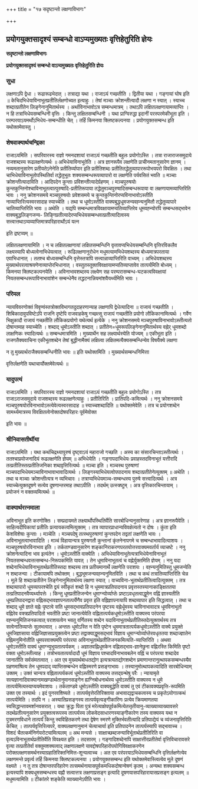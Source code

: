 +++
title = "१७ सदृष्टान्तो लक्षणाविभागः"

+++


## प्रयोगयुक्तसादृश्यं सम्बन्धो वाऽप्यमुख्यतः वृत्तिहेतुरिति ज्ञेयः

**सदृष्टान्तो लक्षणाविभागः**

**प्रयोगयुक्तसादृश्यं सम्बन्धो वाऽप्यमुख्यतः वृत्तिहेतुरिति ज्ञेयः**

### **सुधा**

लक्षणाऽपि द्वेधा । रूढारूढभेदात् । तत्राद्या यथा । राजाऽयं गच्छतीति । द्वितीया यथा । गङ्गायां घोष इति ॥ केचिदभिधेयाविनाभूतप्रतीतिर्लक्षणोच्यत इत्याहुः । तेषां मञ्चाः क्रोशन्तीत्यादौ लक्षणा न स्यात् । स्याच्च शब्दात्प्रतीतेन लिङ्गेनानुमितार्थस्य । अर्थाविनाभावोऽत्र सम्बन्धमात्रम् । तथाऽपि लक्षितलक्षणायामव्याप्तिः । न हि तत्राभिधेयसम्बन्धिनी वृत्तिः । किन्तु लक्षितसम्बन्धिनी । यथा प्राग्विरुद्धा इदानीं परस्परमेकीभूता इति । परम्परयाऽयमर्थोऽभिधेय-सम्बन्धीति चेत् । तर्हि किमनया क्लिष्टकल्पनया । प्रयोगयुक्तसम्बन्ध इति यथोक्तमेवास्तु ।

### **शेषवाक्यार्थचन्द्रिका**

राजाऽयमिति । सपरिवारस्य राज्ञो गमनदशायां राजाऽयं गच्छतीति बहुलः प्रयोगोऽस्ति । तत्रा राजाराजसमुदाये राजशब्दस्य रूढलक्षणेत्यर्थः ॥ अभिधेयाविनाभूतेति । अत्र ज्ञानरूपैव लक्षणेति प्राचीनमतानुसारेण ज्ञानम् । नव्यमतानुसारेण प्रतीयतेऽनेनेति प्रतीतिर्व्यापार इति प्रतीतिशब्दः प्रतीतितद्धेतुव्यापाररूपोभयपरो विवक्षितः । तथा चाभिधेयाविनाभूतोपस्थितिर्वा तद्धेतुभूतः शक्यसम्बन्धरूपव्यापारो वा लक्षणेति पर्यवसितं भवति ॥ मञ्चाः क्रोशन्तीत्यादाविति । आदिपदेन कुन्ताः प्रविशन्तीत्यादेर्ग्रहणम् । मञ्चपुरुषयोः कुन्तकुन्तिनोश्चाविनाभूतत्वात्पुरुषादि-प्रतीतिरूपाया तद्धेतुमञ्चपुरुषादिसम्बन्धरूपाया वा लक्षणायामव्याप्तिरिति भावः । ननु क्रोशनसमये मञ्चपुरुषयोः प्रवेशसमये च कुन्तकुन्तिनोरप्यविनाभावोऽस्तीति नाव्याप्तिरित्यस्वरसादाह स्याच्चेति । तथा च धूमोऽस्तीति वाक्यबुद्धधूमजन्यवह्न्यनुमितौ तद्धेतुव्यापारे चातिव्याप्तिरिति भावः ॥ अथेति । यद्यपि सम्बन्धमात्रविवक्षायामप्यतिव्याप्तिरेव धूमवह्न्योरपि सम्बन्धसद्भावेन वाक्यबुद्धलिङ्गजन्य- लिङ्गिप्रतीत्यादेरप्यभिधेयसम्बन्धवत्प्रतीत्यादित्वस्य सत्त्वात्तथाऽप्यव्याप्तिमात्रपरिहारार्थोऽयं यत्न

इति द्रष्टव्यम् ॥

लक्षितलक्षणायामिति । न च लक्षितलक्षणायां लक्षितसम्बन्धिनि वृत्तावप्यभिधेयसम्बन्धिनि वृत्तिरविकलैव लक्ष्यस्यापि बोध्यत्वेनाभिधेयत्वात् । रूढिलक्षणानुरोधेन मधुमत्यामभिधेयशब्दस्य बोध्यमात्रपरताया एवाभिधानात् । ततश्च बोध्यसम्बन्धिनि वृत्तेस्तत्रापि सत्त्वान्नाव्याप्तिरिति वाच्यम् । अभिधेयशब्दस्य मुख्यार्थपरत्वाश्रयणेनाव्याप्तेरभिधानात् । वस्तुतस्तूक्तविवक्षायामप्यतिव्याप्तावेव तात्पर्यमिति बोध्यम् । किमनया क्लिष्टकल्पनयेति । अविनाभावशब्दस्य लक्ष्येण सह परम्परासम्बन्ध-घटकत्वविवक्षायां नियतसम्बन्धरूपाविनाभावांशेन सम्बन्धेनैव तद्धटनान्नियमांशवैयर्थ्यमिति भावः ।

### **परिमल**

न्यायविवरणोक्तं विवृण्वंस्तत्रोक्तविभागतदुदाहरणान्याह लक्षणापि द्वेधेत्यादिना ॥ राजायं गच्छतीति । शिबिकादावुपविष्टेऽपि राजनि दृष्टेपि राजवाहकेषु गच्छत्सु राजायं गच्छतीति प्रयोगो लौकिकानामित्यर्थः । गर्वेण भिक्षुकादौ राजायं गच्छतीति लौकिकप्रयोगो यथेत्यर्थ इत्येके । ननु क्रोशनसमये मञ्चपुरुषाविनाभावोऽस्तीत्यतो दोषान्तमाह स्याच्चेति । शब्दाद् धूमोऽस्तीति शब्दात् । प्रतीतेन=धूमरूपलिङ्गेनानुमितार्थस्य वह्नेर् धूमशब्दो लाक्षणिकः स्यादित्यर्थः ॥ सम्बन्धमात्रमिति । मुख्यार्थेन सह लक्ष्यार्थस्येति योज्यम् ॥ एकीभूता इति । राजगतैक्यवाचिना एकीभूतशब्देन तेषां बुद्धीनामैक्यं लक्षित्वा लक्षितमत्यैक्यसम्बन्धिन्येव विषयैक्ये लक्षणा

न तु मुख्यार्थराजैक्यसम्बन्धिनीति भावः ॥ इति यथोक्तमिति । मुख्यार्थसम्बन्धनिमित्ता

वृत्तिर्लक्षणेति यथाचार्योक्तमेवेत्यर्थः ॥

### **यादुपत्यं**

राजाऽयमिति । सपरिवारस्य राज्ञो गमनदशायां राजाऽयं गच्छतीति बहुलः प्रयोगोऽस्ति । तत्र राजाऽराजसमुदाये राजशब्दस्य रूढलक्षणेत्याहुः । प्रतीतिरिति । प्रातिपदि-कमित्यर्थः । ननु क्रोशनसमये मञ्चपुरुषयोरविनाभावोऽस्त्येवेत्यस्वरसादाह ॥ स्याच्चशब्दादिति ॥ यथोक्तमेवेति । तत्र च प्रयोगशब्देन सामर्थ्यमात्रस्य विवक्षितत्वेनोक्तदोषपरिहारः पूर्वमेवोक्त

इति भावः ॥

### **श्रीनिवासतीर्थीया**

राजाऽयमिति । यथा कथंचिद्रथ्यापुरुषं दृष्ट्वाऽयं महाराजो गच्छति । अस्य का संसारचिन्ताऽस्तीत्यर्थः । ततश्चाप्रयोजनादियं रूढलक्षणेति ज्ञेयम् ॥ अभिधेयेति । गङ्गापदाभिधेयः प्रवाहस्तदविनाभूतं यत्तीरादि तत्प्रतीतिस्तत्प्रतीतिजनिका शब्दवृत्तिरित्यर्थः ॥ मञ्चा इति । मञ्चस्थ पुरुषाणां मञ्चपदाभिधेयमञ्चाविनाभावाभावादित्यर्थः । लिङ्गस्याभिधेयत्वोपपादनाय शब्दात्प्रतीतेनेत्युक्तम् ॥ अथेति । तथा च मञ्चाः क्रोशन्तीत्यत्र न व्यभिचारः । तत्राप्यभिधेयमञ्च-सम्बन्धस्य पुरुषे सत्त्वादित्यर्थः । अत्र स्याच्चेत्युक्तदूषणे सत्येव दूषणान्तरमाह तथाऽपीति । तदर्थम् उत्स्त्रष्टुम् । अत्र वृत्तिकारचिन्तायाम् । प्रयोजनं न वक्तव्यमित्यर्थः ॥

### **वाक्यार्थरत्नमाला**

अविनाभूत इति करणोक्तिः । सम्प्रदायमते लक्ष्यार्थोपस्थितिर्वेति सारबोधिन्यनुसारेणाह । अत्र ज्ञानरूपैवेति । साहित्यदीपिकायां प्रतीतिः प्रत्यायकत्वमित्युक्तम् । तत्र व्यापारप्राधान्यविवक्षेत्यतो न दोषः । कुंता इति केशविशेषाः कुन्ताः । मञ्चेति । मञ्चपदेषु तत्स्थपुरुषाणां कुन्तपदेन तद्वतां लक्षणेति भावः । अविनाभूतत्वाभावादिति । मञ्चं विहायान्यत्र पुरुषगतौ कुन्तानां कृंतनेनापगमे च सम्बन्धाभावादित्याशयः । मञ्चपुरुषयोरविनाभाव इति । तर्कताण्डवानुसारेण शङ्कानिराकरणपरतयोत्तरवाक्यमवर्तार्य व्याचष्टे । ननु क्रोशनेत्यादिना भाव इत्यंतेन । धूमोऽस्तीति वाक्येति । अभिधेयाविनाभूतेत्यत्राभिधेयेनाविनाभूतं नियतसम्बन्धवत्तत्सम्बन्ध-निरूपकमिति यावत् । तेन धूमाविनाभूतत्वं च वह्नेर्युक्तमिति ज्ञेयम् । ननु यदा शब्देनाभिधेयाविनाभूतार्थप्रतीतिस्तदा शब्दस्य तत्र प्रतीयमानार्थे लक्षणेति पराशयः । वह्न्यनुमितिस्तु धूमजन्येति न शब्दजन्या । टीकायामपि तथोक्तम् । बुद्धभूमजन्यवह्न्यनुमितविति । तथा च कथं तत्रातिव्याप्तिरिति चेन्न । मूले हि शब्दात्प्रतीतेन लिङ्गेनानुमितार्थस्य लक्षणा स्यात् । वाच्यविना-भूतार्थप्रतीतित्वादित्युक्तम् । तत्र शब्दव्यापारो धूमव्यापरश्चेति द्वयं स्वीकृतं शब्दो हि न धूममात्रप्रतिपादनाय प्रवृत्तस्तस्यानाकाङ्क्षिततया तत्प्रतिपादनवैय्यर्थ्यापत्तेः । किन्तु धूमप्रतीतिजन्येन धूमाग्न्योर्व्याप्तेः प्रष्टाऽवधृतत्वाद्धूमेन वह्निं ज्ञास्यतीति धूमप्रतिपादनद्वारा वह्निसद्भावज्ञापनतात्पर्येणैव प्रवृत्त इति वह्निज्ञापनायापि शब्दव्यापार इति सिद्धत्वात् । तथा च शब्दाद् धूमे ज्ञाते वह्नेः पृष्टत्वे सति धूमसद्भावप्रतिपादनेन पृष्टस्य वह्नेर्धूमस्य चाविनाभावादत्र धूमविनाभूतो वह्निरेव वक्त्रप्रतिपादितो भवतीति प्रष्टा जानात्येवेति वह्नितात्पर्यकधूमोऽस्तीति वाक्यस्य परंपरया वह्न्यनुमितिजनकत्वात् पराशयत्वेन भवतु वर्णितस्य शब्देन यदाविनाभूतार्थप्रतीतिस्तदेत्युक्तार्थस्य तत्र सत्वेनातिव्याप्तेः सुलभत्वात् । अन्ततः धूमोऽस्ति न वेति पृष्टेन धूममात्रतात्पर्यकधूमोऽस्तीति वाक्ये प्रयुक्ते धूमजिज्ञासाया वह्निजिज्ञासाप्रयुक्तत्वेन प्रष्टा तद्वाक्याद्धूमसद्भावं विज्ञाय धूमाग्न्योर्व्याप्तेरवधृततया शब्दाज्ज्ञातेन वह्निमनुमिनोतीति धूमपरवाक्यमपि परंपरया अविनाभूतार्थप्रतीतिजनकमित्यति-व्याप्तिरिति । अथवा धूमोऽस्तीति वाक्यं धूमाग्न्युभूयतात्पर्यकम् । अज्ञातवह्निधूमकेन वह्निसद्भाव-ज्ञानेछुना वह्निरस्ति किमिति पृष्टो वक्ता धूमोऽस्तीत्याह । तत्रोभयतात्पर्यादादौ धूमं विज्ञाय पश्चादविनाभावबलेन वह्निं च परंपरया शब्दादेव जानातीति सर्वसंमतत्वात् । अत एव मुख्यार्थबाधतद्योग इत्यत्रत्यतद्योगशब्देन प्रमाणान्तरानुत्थापकसम्बन्धस्यैव ग्रहणमाश्रित्य तेन धूमपदाद् व्याप्तिसम्बन्धेन वह्निस्मरणे प्रसङ्गाभावः । तस्यानुमोत्थापकत्वादिति सारबोधिन्याम् उक्तम् । उक्तं चान्यत्र वह्नितात्पर्यकत्वं धूमोऽस्तीति वाक्यस्य तत्तद्ग्रन्थेषु परैः । न्यायामृते सत्यज्ञानादिवाक्यानामखण्डार्थतानुमानसङ्गेन ह्यग्निबोधनार्थस्य धूमोऽस्तीति वाक्यस्य न धूमे तात्पर्यमित्यस्याप्ययमेवाशयः । तर्कताण्डवे धूमोऽस्तीति वाक्यबुद्धेति वाक्यं तु एवं टीकावक्यप्रवृत्ति-रूपमिति उक्त एव तस्यार्थः । इदं पुनरवशिष्यते । तात्पर्यवृत्तेरतिरिक्ताया अभावाद्यद्वाचकत्वस्य च प्रकृतेऽयोगात्कथं तात्पर्यमिति । तदपि न । अस्यातिप्रसङ्गस्य तात्पर्यवृत्यङ्गीकारिणः प्रत्येव क्रियमाणतया स्वसिद्धान्तावमर्शानवसरात् । यथा क्रुद्धः पिता पुत्रं मरेत्याक्षेपपूर्वकमित्येतत्तृतीयानु-व्याख्याव्याख्यावसरे तदर्थप्रतीत्यनुसारेण प्रयुक्तत्वरूपस्य तात्पर्यस्य लोकवेदसाधारणस्याङ्गीकारेण तस्य वाक्यस्य यथा न पुत्रमरणविधाने तात्पर्यं किन्तु स्वविहितकरणे तथा द्वेषेण स्मरणे मुक्तिर्भवतीत्यादि प्रतिपाद्येयं च व्यंजनावृत्तिरिति केचित् । तात्पर्यवृत्तिरित्यपरे, वाक्यलक्षणानुमानं चेत्याचार्या इति प्रतिपादनेन तात्पर्यस्यापि सद्भावाच्च । विशदं चैतत्कर्मनिर्णयरोट्यामित्यलम् ॥ अथ मन्यसे । साक्षाच्छब्दजन्याविर्भूतार्थप्रतीतिरिति वा वृत्यऽविनाभूतार्थप्रतीतिर्वेति विवक्ष्यत इति । तदसारम् । गङ्गादिशब्देनापि साक्षात्तीरप्रतीतेर्वा वृत्तिविचारावसरे वृत्या तत्प्रतीतेर्वा वक्तुमशक्यत्वाद् लक्षणालक्षणे यावद्दोषपरिहारोपयोगिविवक्षाकरणेन परोक्तलक्षणसमर्थनस्याग्रहातिरिक्तनिमित्त-शून्यत्वाच्च । अत एव परंपरयाऽभिधेयसम्बन्धिनि वृत्तिर्लक्षणेत्येव लक्षणमन्ते प्रवृर्त्य तर्हि किमनया क्लिष्टकल्पनया । प्रयोगयुक्तसम्बन्ध इति यथोक्तमेवास्त्वित्येव मूले दूषणं वक्ष्यते । न तु तत्र दोषान्तरपरिहारेण तत्समर्थनायासपूर्वकमधिकदोषान्वेषणं कृतम् । अन्यथा शक्यसम्बन्ध इत्यस्यापि शक्यधूमसम्बन्धस्य वह्नौ सत्वात्तत्र लक्षणाप्रसङ्ग इत्यादि दूषणयासपरिहारायासप्रसङ्ग इत्यलम् ॥ मधुमत्यामिति ॥ टीकांतरे शङ्केति व्याख्यानेऽपीति भावः ।





